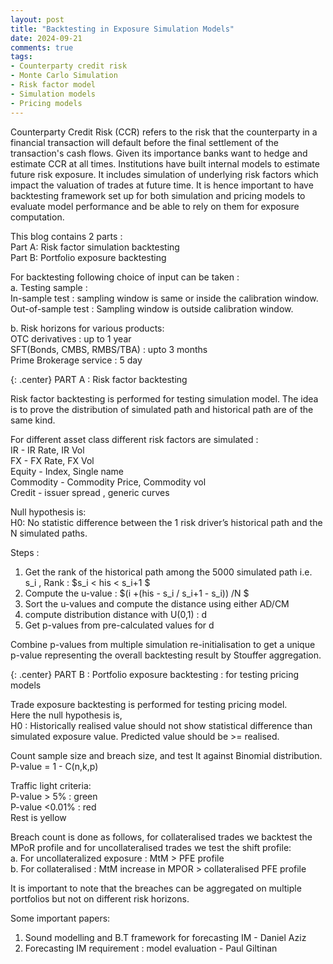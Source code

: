 ```yaml
---
layout: post
title: "Backtesting in Exposure Simulation Models"
date: 2024-09-21
comments: true
tags:
- Counterparty credit risk
- Monte Carlo Simulation
- Risk factor model
- Simulation models
- Pricing models
---
```

Counterparty Credit Risk (CCR) refers to the risk that the counterparty in a financial transaction will default before the final settlement of the transaction's cash flows. Given its importance banks want to hedge and estimate CCR at all times. Institutions have built internal models to estimate future risk exposure. It includes simulation of underlying risk factors which impact the valuation of trades at future time. It is hence important to have backtesting framework set up for both simulation and pricing models to evaluate model performance and be able to rely on them for exposure computation. 




This blog contains 2 parts :    
Part A: Risk factor simulation backtesting  
Part B: Portfolio exposure backtesting

For backtesting following choice of input can be taken :  
a. Testing sample :   
In-sample test : sampling window is same or inside the calibration window.   
Out-of-sample test : Sampling window is outside calibration window.   

b. Risk horizons for various products:  
OTC derivatives : up to 1 year  
SFT(Bonds, CMBS, RMBS/TBA) : upto 3 months   
Prime Brokerage service : 5 day    

{: .center}
PART A : Risk factor backtesting 

Risk factor backtesting is performed for testing simulation model. The idea is to prove the distribution of simulated path and historical path are of the same kind.  

For different asset class different risk factors are simulated :   
IR - IR Rate, IR Vol   
FX - FX Rate, FX Vol  
Equity - Index, Single name  
Commodity - Commodity Price, Commodity vol  
Credit - issuer spread , generic curves  

Null hypothesis is:   
H0: No statistic difference between the 1 risk driver’s historical path and the N simulated paths.  

Steps :
1. Get the rank of the historical path among the 5000 simulated path i.e. s_i , 
Rank : $s_i < his < s_i+1 $  
2. Compute the u-value : $(i +(his - s_i / s_i+1 - s_i)) /N $  
3. Sort the u-values and compute the distance using either AD/CM  
4. compute distribution distance with U(0,1) : d     
5. Get p-values from pre-calculated values for d   

Combine p-values from multiple simulation re-initialisation to get a unique p-value representing the overall backtesting result by Stouffer aggregation. 

{: .center}
PART B : Portfolio exposure backtesting : for testing pricing models  

Trade exposure backtesting is performed for testing pricing model.   
Here the null hypothesis is,   
H0 : Historically realised value should not show statistical difference than simulated exposure value. Predicted value should be >= realised.   

Count sample size and breach size, and test It against Binomial distribution.   
P-value = 1 - C(n,k,p)  

Traffic light criteria:   
P-value > 5% : green   
P-value <0.01% : red   
Rest is yellow   

Breach count is done as follows, for collateralised trades we backtest the MPoR profile and for uncollateralised trades we test the shift profile:   
a. For uncollateralized exposure : MtM > PFE profile   
b. For collateralised : MtM increase in MPOR > collateralised PFE profile   


It is important to note that the breaches can be aggregated on multiple portfolios but not on different risk horizons.   



Some important papers:   

1. Sound modelling and B.T framework for forecasting IM - Daniel Aziz   
2. Forecasting IM requirement : model evaluation - Paul Giltinan   


























<!--- Our experiments and approaches are detailed here- [Report]({{ site.baseurl }}/docs/pommerman_report.pdf)
{: .center}
![Pommerman]({{ site.baseurl }}/img/pommerman.gif "Pommerman"){:style="max-height: 500px;"}

To see our agent in action, watch the video below-

<iframe width="100%" height="400px" src="https://www.youtube.com/embed/DtiyIrMZ69A" frameborder="0" allow="accelerometer; autoplay; encrypted-media; gyroscope; picture-in-picture" allowfullscreen=""></iframe>

--->
